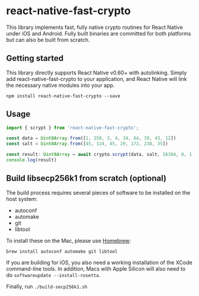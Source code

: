 # react-native-fast-crypto

This library implements fast, fully native crypto routines for React Native under iOS and Android. Fully built binaries are committed for both platforms but can also be built from scratch.

## Getting started

This library directly supports React Native v0.60+ with autolinking. Simply add react-native-fast-crypto to your application, and React Native will link the necessary native modules into your app.

`npm install react-native-fast-crypto --save`

## Usage

```javascript
import { scrypt } from 'react-native-fast-crypto';

const data = Uint8Array.from([1, 250, 3, 4, 34, 64, 39, 43, 12])
const salt = Uint8Array.from([45, 124, 45, 29, 172, 238, 35])

const result: Uint8Array = await crypto.scrypt(data, salt, 16384, 8, 1, 32)
console.log(result)
```

## Build libsecp256k1 from scratch (optional)

The build process requires several pieces of software to be installed on the
host system:

* autoconf
* automake
* git
* libtool

To install these on the Mac, please use [Homebrew](http://brew.sh/):

    brew install autoconf automake git libtool

If you are building for iOS, you also need a working installation
of the XCode command-line tools. In addition, Macs with Apple Silicon
will also need to do `softwareupdate --install-rosetta`.

Finally, run `./build-secp256k1.sh`
